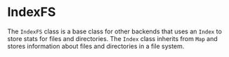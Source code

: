 # IndexFS

The `IndexFS` class is a base class for other backends that uses an `Index` to store stats for files and directories. The `Index` class inherits from `Map` and stores information about files and directories in a file system.
